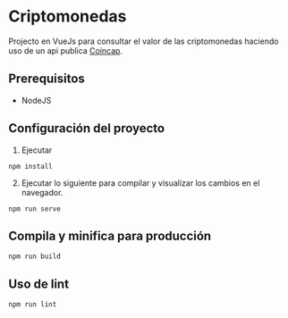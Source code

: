 # Criptomonedas
<p>Projecto en VueJs para consultar el valor de las criptomonedas haciendo uso de un api publica <a href="https://coincap.io/" target="_blank">Coincap</a>.</p>

## Prerequisitos
- NodeJS
## Configuración del proyecto
1. Ejecutar
```
npm install
```
2. Ejecutar lo siguiente para compilar y visualizar los cambios en el navegador.
```
npm run serve
```

## Compila y minifica para producción
```
npm run build
```

## Uso de lint
```
npm run lint
```
